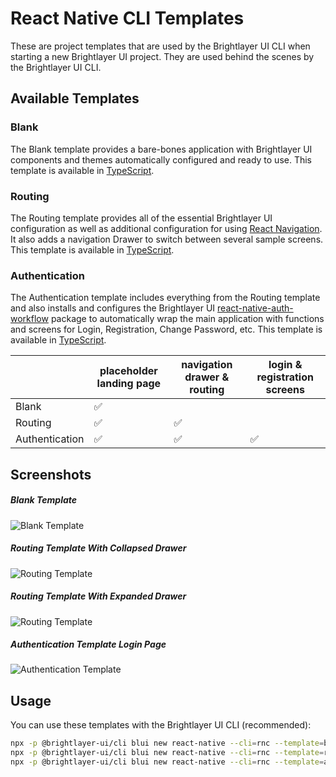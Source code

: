 # React Native CLI Templates

These are project templates that are used by the Brightlayer UI CLI when starting a new Brightlayer UI project. They are used behind the scenes by the Brightlayer UI CLI.

## Available Templates

### Blank

The Blank template provides a bare-bones application with Brightlayer UI components and themes automatically configured and ready to use. This template is available in [TypeScript](https://www.npmjs.com/package/@brightlayer-ui/react-native-template-blank-typescript).

### Routing

The Routing template provides all of the essential Brightlayer UI configuration as well as additional configuration for using [React Navigation](https://reactnavigation.org/). It also adds a navigation Drawer to switch between several sample screens. This template is available in [TypeScript](https://www.npmjs.com/package/@brightlayer-ui/react-native-template-routing-typescript).

### Authentication

The Authentication template includes everything from the Routing template and also installs and configures the Brightlayer UI [react-native-auth-workflow](https://www.npmjs.com/package/@brightlayer-ui/react-native-auth-workflow) package to automatically wrap the main application with functions and screens for Login, Registration, Change Password, etc. This template is available in [TypeScript](https://www.npmjs.com/package/@brightlayer-ui/react-native-template-authentication-typescript).

|                | placeholder landing page | navigation drawer & routing | login & registration screens |
| -------------- | ------------------------ | --------------------------- | ---------------------------- |
| Blank          | ✅                       |                             |                              |
| Routing        | ✅                       | ✅                          |                              |
| Authentication | ✅                       | ✅                          | ✅                           |

## Screenshots

##### Blank Template

![Blank Template](./images/blank-typescript-ios.png)

##### Routing Template With Collapsed Drawer

![Routing Template](./images/routing-typescript-ios.png)

##### Routing Template With Expanded Drawer

![Routing Template](./images/routing-typescript-ios-expanded-drawer.png)

##### Authentication Template Login Page

![Authentication Template](./images/authentication-typescript-ios.png)

## Usage

You can use these templates with the Brightlayer UI CLI (recommended):

```sh
npx -p @brightlayer-ui/cli blui new react-native --cli=rnc --template=blank-typescript
npx -p @brightlayer-ui/cli blui new react-native --cli=rnc --template=routing-typescript
npx -p @brightlayer-ui/cli blui new react-native --cli=rnc --template=authentication-typescript
```
